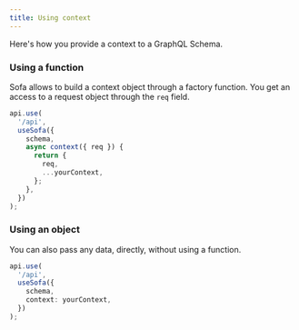 ```yaml
---
title: Using context
---
```


Here's how you provide a context to a GraphQL Schema.

### Using a function

Sofa allows to build a context object through a factory function. You get an access to a request object through the `req` field.

```typescript
api.use(
  '/api',
  useSofa({
    schema,
    async context({ req }) {
      return {
        req,
        ...yourContext,
      };
    },
  })
);
```

### Using an object

You can also pass any data, directly, without using a function.

```typescript
api.use(
  '/api',
  useSofa({
    schema,
    context: yourContext,
  })
);
```

